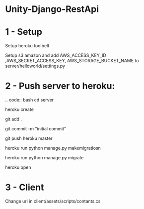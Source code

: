 # Unity-Django-RestApi

1 - Setup 
=============

Setup heroku toolbelt

Setup s3 amazon and add AWS_ACCESS_KEY_ID ,AWS_SECRET_ACCESS_KEY, AWS_STORAGE_BUCKET_NAME to server/helloworld/settings.py

2 - Push server to heroku:
=============
.. code:: bash
  cd server

  heroku create

  git add .

  git commit -m "initial commit"

  git push heroku master

  heroku run python manage.py makemigratiosn

  heroku run python manage.py migrate

  heroku open

3 - Client
=============
  Change url in client/assets/scripts/contants.cs
